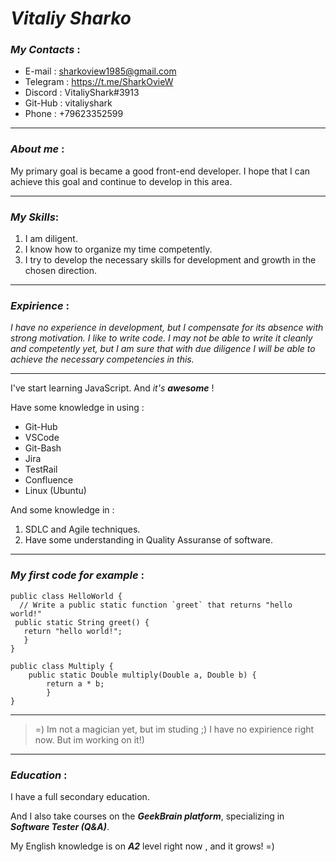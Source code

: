 # _Vitaliy Sharko_

### _My Contacts_ :
- E-mail : sharkoview1985@gmail.com 
- Telegram : https://t.me/SharkOvieW
- Discord : VitaliyShark#3913
- Git-Hub : vitaliyshark
- Phone : +79623352599

***
### _About me_ :

My primary goal is became a good front-end developer. I hope that I can achieve this goal and continue to develop in this area. 

---

### _My Skills_:
1. I am diligent.
2. I know how to organize my time competently.
3. I try to develop the necessary skills for development and growth in the chosen direction. 

---
### _Expirience_ :

_I have no experience in development, but I compensate for its absence with strong motivation. I like to write code. I may not be able to write it cleanly and competently yet, but I am sure that with due diligence I will be able to achieve the necessary competencies in this._

---

I've start learning JavaScript. And _it's_ ***awesome*** !

Have some knowledge in using :

- Git-Hub
- VSCode 
- Git-Bash 
- Jira
- TestRail
- Confluence
- Linux (Ubuntu)
    
And some knowledge in :

1. SDLC and Agile techniques. 
2. Have some understanding in Quality Assuranse of software.

***

### _My first code for example_ :

```
public class HelloWorld {
  // Write a public static function `greet` that returns "hello world!"
 public static String greet() {
   return "hello world!";
   }
}    
```
```
public class Multiply {
    public static Double multiply(Double a, Double b) {
        return a * b;
        }
}  
```           

---

> =) Im not a magician yet, but im studing ;)
> I have no expirience right now. But im working on it!)

---

### _Education_ :

I have a full secondary education. 


And I also take courses on the ***GeekBrain platform***, specializing in ***Software Tester (Q&A)***.



My English knowledge is on ***A2*** level right now , and it grows! =)
